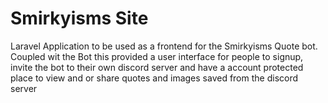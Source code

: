# Smirkyisms Site

Laravel Application to be used as a frontend for the Smirkyisms Quote bot. Coupled wit the Bot this provided a user interface for people to signup, invite the bot to their own discord server and have a account protected place to view and or share quotes and images saved from the discord server
